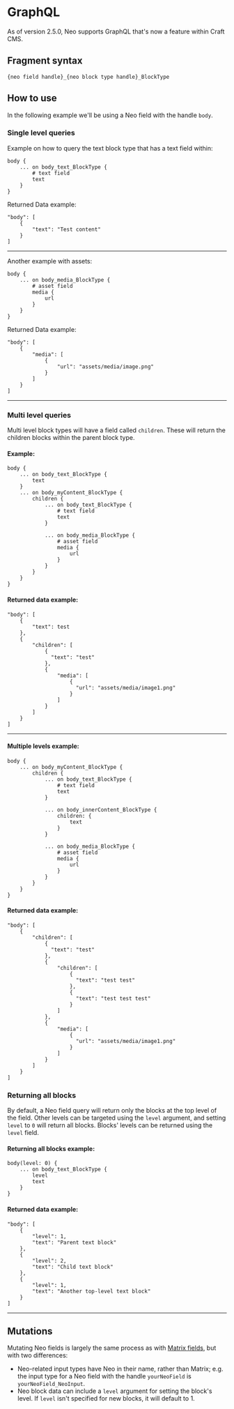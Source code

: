 # GraphQL

As of version 2.5.0, Neo supports GraphQL that's now a feature within Craft CMS.

## Fragment syntax
`{neo field handle}_{neo block type handle}_BlockType`

## How to use

In the following example we'll be using a Neo field with the handle `body`.

### Single level queries

Example on how to query the text block type that has a text field within:
```
body {
    ... on body_text_BlockType {
        # text field
        text
    } 
}
```

Returned Data example:
```
"body": [
    {
        "text": "Test content"
    }
]
```

---

Another example with assets:
```
body {
    ... on body_media_BlockType {
        # asset field
        media {
            url
        }
    } 
}
```

Returned Data example:
```
"body": [
    {
        "media": [
            {
                "url": "assets/media/image.png"
            }
        ]
    }
]
```

------

### Multi level queries

Multi level block types will have a field called `children`. These will return the children blocks within the parent block type.

#### Example:
```
body {
    ... on body_text_BlockType {
        text
    }
    ... on body_myContent_BlockType {
        children {
            ... on body_text_BlockType {
                # text field
                text
            }

            ... on body_media_BlockType {
                # asset field
                media {
                    url
                }
            }
        }
    }
}
```

#### Returned data example:

```
"body": [
    {
        "text": test
    },
    {
        "children": [
            {
              "text": "test"
            },
            {
                "media": [
                    {
                      "url": "assets/media/image1.png"
                    }
                ]
            }
        ]
    }
]
```

---

#### Multiple levels example:
```
body {
    ... on body_myContent_BlockType {
        children {
            ... on body_text_BlockType {
                # text field
                text
            }

            ... on body_innerContent_BlockType {
                children: {
                    text
                }
            }

            ... on body_media_BlockType {
                # asset field
                media {
                    url
                }
            }
        }
    }
}
```

#### Returned data example:

```
"body": [
    {
        "children": [
            {
              "text": "test"
            },
            {
                "children": [
                    {
                      "text": "test test"
                    },
                    {
                      "text": "test test test"
                    }
                ]
            },
            {
                "media": [
                    {
                      "url": "assets/media/image1.png"
                    }
                ]
            }
        ]
    }
]
```

### Returning all blocks

By default, a Neo field query will return only the blocks at the top level of the field. Other levels can be targeted using the `level` argument, and setting `level` to `0` will return all blocks. Blocks' levels can be returned using the `level` field.

#### Returning all blocks example:

```
body(level: 0) {
    ... on body_text_BlockType {
        level
        text
    }
}
```

#### Returned data example:

```
"body": [
    {
        "level": 1,
        "text": "Parent text block"
    },
    {
        "level": 2,
        "text": "Child text block"
    },
    {
        "level": 1,
        "text": "Another top-level text block"
    }
]
```

----

## Mutations

Mutating Neo fields is largely the same process as with [Matrix fields](https://craftcms.com/docs/3.x/graphql.html#matrix-fields-in-mutations), but with two differences:

- Neo-related input types have Neo in their name, rather than Matrix; e.g. the input type for a Neo field with the handle `yourNeoField` is `yourNeoField_NeoInput`.
- Neo block data can include a `level` argument for setting the block's level. If `level` isn't specified for new blocks, it will default to 1.
